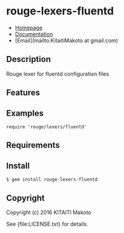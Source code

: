# rouge-lexers-fluentd

* [Homepage](https://rubygems.org/gems/rouge-lexers-fluentd)
* [Documentation](http://rubydoc.info/gems/rouge-lexers-fluentd/frames)
* [Email](mailto:KitaitiMakoto at gmail.com)

## Description

Rouge lexer for fluentd configuration files

## Features

## Examples

    require 'rouge/lexers/fluentd'

## Requirements

## Install

    $ gem install rouge-lexers-fluentd

## Copyright

Copyright (c) 2016 KITAITI Makoto

See {file:LICENSE.txt} for details.
